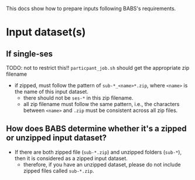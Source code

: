 This docs show how to prepare inputs following BABS's requirements.

# Input dataset(s)
## If single-ses
TODO: not to restrict this!! `particpant_job.sh` should get the appropriate zip filename

* if zipped, must follow the pattern of `sub-*_<name>*.zip`, where `<name>` is the name of this input dataset.
    * there should not be `ses-*` in this zip filename.
    * all zip filename must follow the same pattern, i.e., the characters between `<name>` and `.zip` must be consistent across all zip files.

## How does BABS determine whether it's a zipped or unzipped input dataset?
* If there are both zipped file (`sub-*.zip`) and unzipped folders (`sub-*`), then it is considered as a zipped input dataset.
    * therefore, if you have an unzipped dataset, please do not include zipped files called `sub-*.zip`.